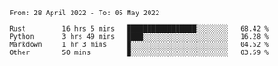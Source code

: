 <!--START_SECTION:waka-->

```text
From: 28 April 2022 - To: 05 May 2022

Rust         16 hrs 5 mins   █████████████████░░░░░░░░   68.42 %
Python       3 hrs 49 mins   ████░░░░░░░░░░░░░░░░░░░░░   16.28 %
Markdown     1 hr 3 mins     █░░░░░░░░░░░░░░░░░░░░░░░░   04.52 %
Other        50 mins         █░░░░░░░░░░░░░░░░░░░░░░░░   03.59 %
```

<!--END_SECTION:waka-->
